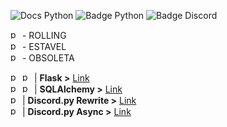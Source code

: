 ![Docs Python](https://cdn.discordapp.com/attachments/552944325726830614/554458041089785867/PythonDocs.png)
![Badge Python](https://img.shields.io/badge/docs-python-blue.svg?style=for-the-badge&logo=https://cdn.discordapp.com/attachments/512703793348083712/584858170015612949/LogoLab-2.png&logoColor=&logoWidth=40?logo=http://www.iconarchive.com/show/papirus-apps-icons-by-papirus-team/python-icon.html)
![Badge Discord](https://img.shields.io/discord/425864977996578816.svg?color=%2315cd72&logo=DISCORD&style=for-the-badge)


<img src="https://cdn.discordapp.com/emojis/438399396963418131.png" width="15" height="15" alt="portfolio_view"> - ROLLING  
<img src="https://cdn.discordapp.com/emojis/438399396548313091.png" width="15" height="15" alt="portfolio_view"> - ESTAVEL  
<img src="https://cdn.discordapp.com/emojis/438399398808911882.png" width="15" height="15" alt="portfolio_view"> - OBSOLETA  

<img width="15" height="15" alt="portfolio_view" src="https://cdn.discordapp.com/emojis/438399396548313091.png"> <img width="15" height="15" alt="portfolio_view" src="https://cdn.discordapp.com/emojis/438399396963418131.png"> | **Flask >** [Link](http://flask.pocoo.org/docs/1.0/)  
<img width="15" height="15" alt="portfolio_view" src="https://cdn.discordapp.com/emojis/438399396548313091.png"> <img width="15" height="15" alt="portfolio_view" src="https://cdn.discordapp.com/emojis/438399396963418131.png"> | **SQLAlchemy >** [Link](http://flask-sqlalchemy.pocoo.org/2.3/)  
<img width="15" height="15" alt="portfolio_view" src="https://cdn.discordapp.com/emojis/438399396963418131.png"> | **Discord.py Rewrite >** [Link](https://discordpy.readthedocs.io/en/rewrite/api.html)  
<img width="15" height="15" alt="portfolio_view" src="https://cdn.discordapp.com/emojis/438399398808911882.png"> | **Discord.py Async >** [Link](https://discordpy.readthedocs.io/en/latest/api.html)  
